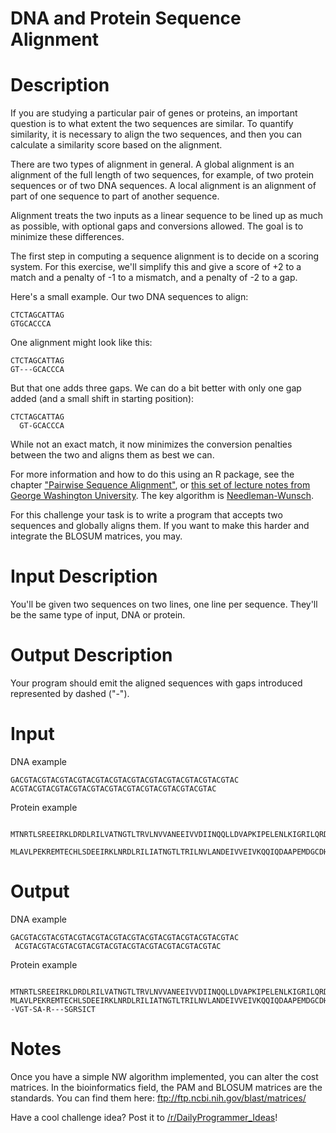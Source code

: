 # DNA and Protein Sequence Alignment
<div class="md"><h1>Description</h1>
<p>If you are studying a particular pair of genes or proteins, an important question is to what extent the two sequences are similar. To quantify similarity, it is necessary to align the two sequences, and then you can calculate a similarity score based on the alignment.</p>
<p>There are two types of alignment in general. A global alignment is an alignment of the full length of two sequences, for example, of two protein sequences or of two DNA sequences. A local alignment is an alignment of part of one sequence to part of another sequence.</p>
<p>Alignment treats the two inputs as a linear sequence to be lined up as much as possible, with optional gaps and conversions allowed. The goal is to minimize these differences. </p>
<p>The first step in computing a sequence alignment is to decide on a scoring system. For this exercise, we'll simplify this and give a score of +2 to a match and a penalty of -1 to a mismatch, and a penalty of -2 to a gap. </p>
<p>Here's a small example. Our two DNA sequences to align:</p>
<pre><code>CTCTAGCATTAG
GTGCACCCA
</code></pre>
<p>One alignment might look like this:</p>
<pre><code>CTCTAGCATTAG
GT---GCACCCA
</code></pre>
<p>But that one adds three gaps. We can do a bit better with only one gap added (and a small shift in starting position):</p>
<pre><code>CTCTAGCATTAG
  GT-GCACCCA
</code></pre>
<p>While not an exact match, it now minimizes the conversion penalties between the two and aligns them as best we can. </p>
<p>For more information and how to do this using an R package, see the chapter <a href="http://a-little-book-of-r-for-bioinformatics.readthedocs.org/en/latest/src/chapter4.html">"Pairwise Sequence Alignment"</a>, or <a href="http://www.seas.gwu.edu/%7Esimhaweb/cs151/lectures/module12/align.html">this set of lecture notes from George Washington University</a>. The key algorithm is <a href="http://en.wikipedia.org/wiki/Needleman%E2%80%93Wunsch_algorithm">Needleman-Wunsch</a>.</p>
<p>For this challenge your task is to write a program that accepts two sequences and globally aligns them. If you want to make this harder and integrate the BLOSUM matrices, you may. </p>
<h1>Input Description</h1>
<p>You'll be given two sequences on two lines, one line per sequence. They'll be the same type of input, DNA or protein. </p>
<h1>Output Description</h1>
<p>Your program should emit the aligned sequences with gaps introduced represented by dashed ("-"). </p>
<h1>Input</h1>
<p>DNA example</p>
<pre><code>GACGTACGTACGTACGTACGTACGTACGTACGTACGTACGTACGTACGTAC
ACGTACGTACGTACGTACGTACGTACGTACGTACGTACGTACGTAC
</code></pre>
<p>Protein example</p>
<pre><code>    MTNRTLSREEIRKLDRDLRILVATNGTLTRVLNVVANEEIVVDIINQQLLDVAPKIPELENLKIGRILQRDILLKGQKSGILFVAAESLIVIDLLPTAITTYLTKTHHPIGEIMAASRIETYKEDAQVWIGDLPCWLADYGYWDLPKRAVGRRYRIIAGGQPVIITTEYFLRSVFQDTPREELDRCQYSNDIDTRSGDRFVLHGRVFKN
    MLAVLPEKREMTECHLSDEEIRKLNRDLRILIATNGTLTRILNVLANDEIVVEIVKQQIQDAAPEMDGCDHSSIGRVLRRDIVLKGRRSGIPFVAAESFIAIDLLPPEIVASLLETHRPIGEVMAASCIETFKEEAKVWAGESPAWLELDRRRNLPPKVVGRQYRVIAEGRPVIIITEYFLRSVFEDNSREEPIRHQRSVGTSARSGRSICT
</code></pre>
<h1>Output</h1>
<p>DNA example</p>
<pre><code>GACGTACGTACGTACGTACGTACGTACGTACGTACGTACGTACGTACGTAC
 ACGTACGTACGTACGTACGTACGTACGTACGTACGTACGTACGTAC
</code></pre>
<p>Protein example</p>
<pre><code>          MTNRTLSREEIRKLDRDLRILVATNGTLTRVLNVVANEEIVVDIINQQLLDVAPKIPELENLKIGRILQRDILLKGQKSGILFVAAESLIVIDLLPTAITTYLTKTHHPIGEIMAASRIETYKEDAQVWIGDLPCWLADYGYWDLPKRAVGRRYRIIAGGQPVIITTEYFLRSVFQDTPREELDRCQYSNDIDTRSGDRFVLHGRVFKN
MLAVLPEKREMTECHLSDEEIRKLNRDLRILIATNGTLTRILNVLANDEIVVEIVKQQIQDAAPEMDGCDHSSIGRVLRRDIVLKGRRSGIPFVAAESFIAIDLLPPEIVASLLETHRPIGEVMAASCIETFKEEAKVWAGESPAWLELDRRRNLPPKVVGRQYRVIAEGRPVIIITEYFLRSVFEDNSREEPIRHQRS--VGT-SA-R---SGRSICT
</code></pre>
<h1>Notes</h1>
<p>Once you have a simple NW algorithm implemented, you can alter the cost matrices. In the bioinformatics field, the PAM and BLOSUM matrices are the standards. You can find them here: <a href="ftp://ftp.ncbi.nih.gov/blast/matrices/">ftp://ftp.ncbi.nih.gov/blast/matrices/</a> </p>
<p>Have a cool challenge idea? Post it to <a href="/r/DailyProgrammer_Ideas">/r/DailyProgrammer_Ideas</a>!</p>
</div>
